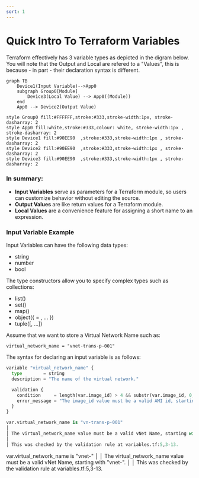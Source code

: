 ```yaml
---
sort: 1
---
```


# Quick Intro To Terraform Variables

Terraform effectively has 3 variable types as depicted in the digram below.  You will note that the Output and Local are refered to a "Values", this is because - in part - their declaration syntax is different.

```mermaid
graph TB
    Device1(Input Variable)-->App0
    subgraph Group0[Module]
        Device3(Local Value) --> App0((Module))
    end
    App0 --> Device2(Output Value)

style Group0 fill:#FFFFFF,stroke:#333,stroke-width:1px, stroke-dasharray: 2
style App0 fill:white,stroke:#333,colour: white, stroke-width:1px , stroke-dasharray: 2
style Device1 fill:#90EE90	,stroke:#333,stroke-width:1px , stroke-dasharray: 2
style Device2 fill:#90EE90	,stroke:#333,stroke-width:1px , stroke-dasharray: 2
style Device3 fill:#90EE90	,stroke:#333,stroke-width:1px , stroke-dasharray: 2

```

### In summary:
- <b>Input Variables</b> serve as parameters for a Terraform module, so users can customize behavior without editing the source.
- <b>Output Values</b> are like return values for a Terraform module.
- <b>Local Values</b> are a convenience feature for assigning a short name to an expression.


### Input Variable Example

Input Variables can have the following data types:
- string
- number
- bool

The type constructors allow you to specify complex types such as collections:

- list(<TYPE>)
- set(<TYPE>)
- map(<TYPE>)
- object({<ATTR NAME> = <TYPE>, ... })
- tuple([<TYPE>, ...])


Assume that we want to store a Virtual Network Name such as:

```virtual_network_name = "vnet-trans-p-001"```

The syntax for declaring an input variable is as follows:

```python
variable "virtual_network_name" {
  type        = string
  description = "The name of the virtual network."

  validation {
    condition     = length(var.image_id) > 4 && substr(var.image_id, 0, 4) == "ami-"
    error_message = "The image_id value must be a valid AMI id, starting with \"ami-\"."
  }
}
```

```python
var.virtual_network_name is "vn-trans-p-001"
│
│ The virtual_network_name value must be a valid vNet Name, starting with "vnet-".
│
│ This was checked by the validation rule at variables.tf:5,3-13.
```

var.virtual_network_name is "vnet-"
│
│ The virtual_network_name value must be a valid vNet Name, starting with "vnet-".
│
│ This was checked by the validation rule at variables.tf:5,3-13.